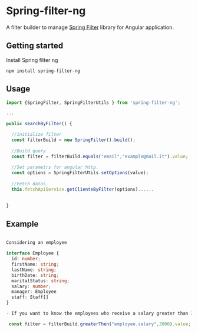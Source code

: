 # Spring-filter-ng

A filter builder to manage [Spring Filter](https://github.com/turkraft/spring-filter) library for Angular application.

## Getting started

Install Spring filter ng

```
npm install spring-filter-ng
```

## Usage

```ts
import {SpringFilter, SpringFilterUtils } from 'spring-filter-ng';
```

```ts
...

public searchByFilter() {

  //initialize filter
  const filterBuild = new SpringFilter().build(); 
  
  //Build query
  const filter = filterBuild.equals("email","example@mail.it").value;
  
  //Set parametrs for angular http.
  const options = SpringFilterUtils.setOptions(value);
  
  //Fetch datas.
  this.fetchApiService.getClienteByFilter(options)......
  

}
```

## Example

```ts

Considering an employee

interface Employee {
  id: number;
  firstName: string;
  lastName: string;
  birthDate: string;
  maritalStatus: string;
  salary: number;
  manager: Employee
  staff: Staff[]
}

- If you want to know the employees who receive a salary greater than 3000:

 const filter = filterBuild.greaterThen("employee.salary",3000).value;

```



